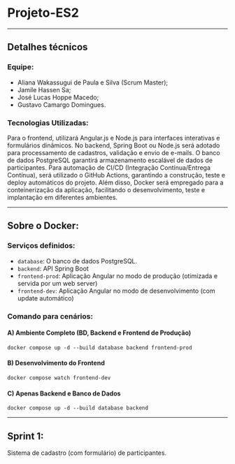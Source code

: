# Projeto-ES2

---

## Detalhes técnicos

### Equipe:

- Aliana Wakassugui de Paula e Silva (Scrum Master);
- Jamile Hassen Sa;
- José Lucas Hoppe Macedo;
- Gustavo Camargo Domingues.

### Tecnologias Utilizadas:

Para o frontend, utilizará Angular.js e Node.js para interfaces interativas e formulários dinâmicos. No backend, Spring Boot ou Node.js será adotado para processamento de cadastros, validação e envio de e-mails. O banco de dados PostgreSQL garantirá armazenamento escalável de dados de participantes. Para automação de CI/CD (Integração Contínua/Entrega Contínua), será utilizado o GitHub Actions, garantindo a construção, teste e deploy automáticos do projeto. Além disso, Docker será empregado para a conteinerização da aplicação, facilitando o desenvolvimento, teste e implantação em diferentes ambientes.

---

## Sobre o Docker:

### Serviços definidos:

- `database`: O banco de dados PostgreSQL.
- `backend`: API Spring Boot
- `frontend-prod`: Aplicação Angular no modo de produção (otimizada e servida por um web server)
- `frontend-dev`: Aplicação Angular no modo de desenvolvimento (com update automático)

### Comando para cenários:

#### A) Ambiente Completo (BD, Backend e Frontend de Produção)

````
docker compose up -d --build database backend frontend-prod
````

#### B) Desenvolvimento do Frontend

````
docker compose watch frontend-dev
````

#### C) Apenas Backend e Banco de Dados

````
docker compose up -d --build database backend
````


---

## Sprint 1:

Sistema de cadastro (com formulário) de participantes.
